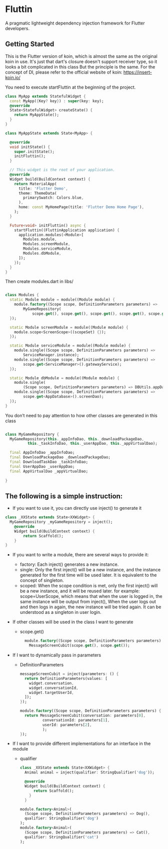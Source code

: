 # Fluttin
A pragmatic lightweight dependency injection framework for Flutter developers.

## Getting Started
This is the Flutter version of koin, which is almost the same as the original koin in use.
It's just that dart's closure doesn't support receiver type, so it looks a bit complicated in this class
But the principle is the same.
For the concept of DI, please refer to the official website of koin: https://insert-koin.io/

You need to execute startFluttin at the beginning of the project.
```dart
class MyApp extends StatefulWidget {
  const MyApp({Key? key}) : super(key: key);
  @override
  State<StatefulWidget> createState() {
    return MyAppState();
  }
}

class MyAppState extends State<MyApp> {

  @override
  void initState() {
    super.initState();
    initFluttin();
  }

  // This widget is the root of your application.
  @override
  Widget build(BuildContext context) {
    return MaterialApp(
      title: 'Flutter Demo',
      theme: ThemeData(
        primarySwatch: Colors.blue,
      ),
      home: const MyHomePage(title: 'Flutter Demo Home Page'),
    );
  }

  Future<void> initFluttin() async {
    startFluttin((FluttinApplication application) {
      application.modules(<Module>[
        Modules.module,
        Modules.screenModule,
        Modules.serviceModule,
        Modules.dbModule,
      ]);
    });
  }
}
```

Then create modules.dart in libs/
```dart

class Modules {
  static Module module = module((Module module) {
    module.factory((Scope scope, DefinitionParameters parameters) =>
        MyGameRepository(
            scope.get(), scope.get(), scope.get(), scope.get(), scope.get()));
  });

  static Module screenModule = module((Module module) {
    module.scope<ScreenScope>((scopeSet) {});
  });

  static Module serviceModule = module((Module module) {
    module.single((Scope scope, DefinitionParameters parameters) =>
        ServiceManager.instance);
    module.single((Scope scope, DefinitionParameters parameters) =>
        scope.get<ServiceManager>().gatewayService);
  });

  static Module dbModule = module((Module module) {
    module.single(
        (Scope scope, DefinitionParameters parameters) => DBUtils.appDatabase);
    module.single((Scope scope, DefinitionParameters parameters) =>
        scope.get<AppDatabase>().screenDao);
  });
}
```

You don’t need to pay attention to how other classes are generated in this class
```dart

class MyGameRepository {
  MyGameRepository(this._appInfoDao, this._downloadPackageDao,
          this._taskInfoDao, this._userAppDao, this._appVirtualDao);

  final AppInfoDao _appInfoDao;
  final DownloadPackageDao _downloadPackageDao;
  final DownloadTaskDao _taskInfoDao;
  final UserAppDao _userAppDao;
  final AppVirtualDao _appVirtualDao;
  
}
```


## The following is a simple instruction:

* If you want to use it, you can directly use inject() to generate it

```dart
class _XXState extends State<XXWidget> {
  MyGameRepository _myGameRepository = inject();
    @override
    Widget build(BuildContext context) {
        return Scaffold();
    }
}
```


* If you want to write a module, there are several ways to provide it:
  + factory: Each inject() generates a new instance.
  + single:  Only the first inject() will be a new instance, and the instance generated for the 
    first time will be used later. It is equivalent to the concept of singleton.
  + scoped:  When the scope condition is met, only the first inject() will be a new instance, 
    and it will be reused later.
    for example:
    scope=UserScope, which means that when the user is logged in, the same instance will be output from inject(),
    When the user logs out and then logs in again, the new instance will be tried again.
    It can be understood as a singleton in user login.

* If other classes will be used in the class I want to generate 
  + scope.get()
    ```dart
      module.factory((Scope scope, DefinitionParameters parameters) =>
        MessageScreenCubit(scope.get(), scope.get());
    ```

* If I want to dynamically pass in parameters
  + DefinitionParameters
    ```dart
    messageScreenCubit = inject(parameters: () {
      return DefinitionParameters(values: [
        widget.conversation,
        widget.conversationId,
        widget.targetUserId,
      ]);
    });
    ```
    ```dart
    module.factory((Scope scope, DefinitionParameters parameters) {
      return MessageScreenCubit(conversation: parameters[0],
              conversationId: parameters[1],
              userId: parameters[2],
              );
    });
    ```


* If I want to provide different implementations for an interface in the module
  + qualifier
    ```dart
    class _XXState extends State<XXWidget> {
      Animal animal = inject(qualifier: StringQualifier('dog'));

      @override
      Widget build(BuildContext context) {
          return Scaffold();
        }
      }
    ```

    ```dart
    module.factory<Animal>(
      (Scope scope, DefinitionParameters parameters) => Dog(),
      qualifier: StringQualifier('dog')
    );
    module.factory<Animal>(
      (Scope scope, DefinitionParameters parameters) => Cat(),
      qualifier: StringQualifier('cat')
    );
    ```
